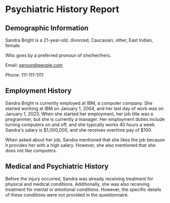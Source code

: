# Psychiatric History Report
## Demographic Information

Sandra Bright is a 21-year-old, divorced, Caucasian, other, East Indian, female.

Who goes by a preferred pronoun of she/her/hers.

Email: person@people.com

Phone: 111-111-1111
## Employment History

Sandra Bright is currently employed at IBM, a computer company. She started working at IBM on January 1, 2004, and her last day of work was on January 1, 2023. When she started her employment, her job title was a programmer, but she is currently a manager. Her employment duties include turning computers on and off, and she typically works 40 hours a week. Sandra's salary is $1,000,000, and she receives overtime pay of $100. 

When asked about her job, Sandra mentioned that she likes the job because it provides her with a high salary. However, she also mentioned that she does not like computers. 

## Medical and Psychiatric History

Before the injury occurred, Sandra was already receiving treatment for physical and medical conditions. Additionally, she was also receiving treatment for mental or emotional conditions. However, the specific details of these conditions were not provided in the questionnaire.